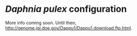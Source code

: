 *Daphnia pulex* configuration
=============================

More info coming soon.
Until then, http://genome.jgi.doe.gov/Dappu1/Dappu1.download.ftp.html.
